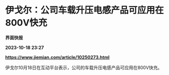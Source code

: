 # 伊戈尔：公司车载升压电感产品可应用在800V快充
**界面快报**

**2023-10-18 23:27**

**https://www.jiemian.com/article/10250273.html**

伊戈尔10月18日在互动平台表示，公司的车载升压电感产品可应用在800V快充。